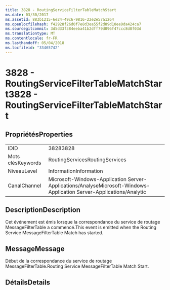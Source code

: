 ```yaml
---
title: 3828 - RoutingServiceFilterTableMatchStart
ms.date: 03/30/2017
ms.assetid: 883b1215-6e24-49c6-9816-22e2e57a1264
ms.openlocfilehash: f42928f26d0f7e8d3ea55f2d89d10ee9da424ca7
ms.sourcegitcommit: 3d5d33f384eeba41b2dff79d096f47ccc8d8f03d
ms.translationtype: MT
ms.contentlocale: fr-FR
ms.lasthandoff: 05/04/2018
ms.locfileid: "33465742"
---
```

# <a name="3828---routingservicefiltertablematchstart"></a><span data-ttu-id="f1aac-102">3828 - RoutingServiceFilterTableMatchStart</span><span class="sxs-lookup"><span data-stu-id="f1aac-102">3828 - RoutingServiceFilterTableMatchStart</span></span>
## <a name="properties"></a><span data-ttu-id="f1aac-103">Propriétés</span><span class="sxs-lookup"><span data-stu-id="f1aac-103">Properties</span></span>  
  
|||  
|-|-|  
|<span data-ttu-id="f1aac-104">ID</span><span class="sxs-lookup"><span data-stu-id="f1aac-104">ID</span></span>|<span data-ttu-id="f1aac-105">3828</span><span class="sxs-lookup"><span data-stu-id="f1aac-105">3828</span></span>|  
|<span data-ttu-id="f1aac-106">Mots clés</span><span class="sxs-lookup"><span data-stu-id="f1aac-106">Keywords</span></span>|<span data-ttu-id="f1aac-107">RoutingServices</span><span class="sxs-lookup"><span data-stu-id="f1aac-107">RoutingServices</span></span>|  
|<span data-ttu-id="f1aac-108">Niveau</span><span class="sxs-lookup"><span data-stu-id="f1aac-108">Level</span></span>|<span data-ttu-id="f1aac-109">Information</span><span class="sxs-lookup"><span data-stu-id="f1aac-109">Information</span></span>|  
|<span data-ttu-id="f1aac-110">Canal</span><span class="sxs-lookup"><span data-stu-id="f1aac-110">Channel</span></span>|<span data-ttu-id="f1aac-111">Microsoft-Windows-Application Server-Applications/Analyse</span><span class="sxs-lookup"><span data-stu-id="f1aac-111">Microsoft-Windows-Application Server-Applications/Analytic</span></span>|  
  
## <a name="description"></a><span data-ttu-id="f1aac-112">Description</span><span class="sxs-lookup"><span data-stu-id="f1aac-112">Description</span></span>  
 <span data-ttu-id="f1aac-113">Cet événement est émis lorsque la correspondance du service de routage MessageFilterTable a commencé.</span><span class="sxs-lookup"><span data-stu-id="f1aac-113">This event is emitted when the Routing Service MessageFilterTable Match has started.</span></span>  
  
## <a name="message"></a><span data-ttu-id="f1aac-114">Message</span><span class="sxs-lookup"><span data-stu-id="f1aac-114">Message</span></span>  
 <span data-ttu-id="f1aac-115">Début de la correspondance du service de routage MessageFilterTable.</span><span class="sxs-lookup"><span data-stu-id="f1aac-115">Routing Service MessageFilterTable Match Start.</span></span>  
  
## <a name="details"></a><span data-ttu-id="f1aac-116">Détails</span><span class="sxs-lookup"><span data-stu-id="f1aac-116">Details</span></span>

